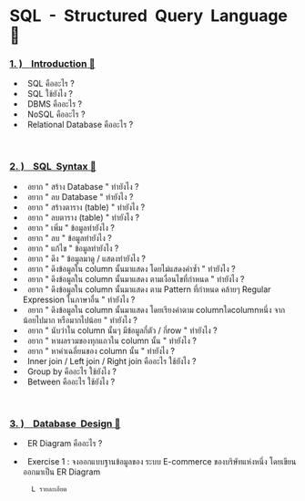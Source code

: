 # SQL &nbsp;-&nbsp; Structured&nbsp; Query&nbsp; Language&nbsp; 🚀

### [1.&nbsp;) &nbsp;&nbsp; Introduction 🔗](https://github.com/Arisa-Kaewsuan/SQL_Exercises/blob/main/Introduction.md)

   -  &nbsp; SQL คืออะไร ?
   -  &nbsp; SQL ใช้ยังไง ?
   -  &nbsp; DBMS คืออะไร ?
   -  &nbsp; NoSQL คืออะไร ?
   -  &nbsp; Relational Database คืออะไร ?

<br/>

### [2.&nbsp;) &nbsp;&nbsp; SQL&nbsp; Syntax 🔗](https://github.com/Arisa-Kaewsuan/SQL_Exercises/blob/main/sqlSyntax.md)

   -  &nbsp; อยาก " สร้าง Database " ทำยังไง ?
   -  &nbsp; อยาก " ลบ Database " ทำยังไง ?
   -  &nbsp; อยาก " สร้างตาราง (table) " ทำยังไง ?
   -  &nbsp; อยาก " ลบตาราง (table) " ทำยังไง ?
   -  &nbsp; อยาก " เพิ่ม " ข้อมูลทำยังไง ?
   -  &nbsp; อยาก " ลบ " ข้อมูลทำยังไง ?
   -  &nbsp; อยาก " แก้ไข " ข้อมูลทำยังไง ?
   -  &nbsp; อยาก " ดึง " ข้อมูลมาดู / แสดงทำยังไง ?
   -  &nbsp; อยาก " ดึงข้อมูลใน column นั้นมาแสดง โดยไม่แสดงค่าซ้ำ " ทำยังไง ?
   -  &nbsp; อยาก " ดึงข้อมูลใน column นั้นมาแสดง ตามเงื่อนไขที่กำหนด " ทำยังไง ?
   -  &nbsp; อยาก " ดึงข้อมูลใน column นั้นมาแสดง ตาม Pattern ที่กำหนด คล้ายๆ Regular Expression ในภาษาอื่น " ทำยังไง ?
   -  &nbsp; อยาก " ดึงข้อมูลใน column นั้นมาแสดง โดยเรียงค่าตาม columnใดcolumnหนึ่ง จากน้อยไปมาก หรือมากไปน้อย " ทำยังไง ?
   -  &nbsp; อยาก " นับว่าใน column นั้นๆ มีข้อมูลกี่ตัว / กี่row " ทำยังไง ?
   -  &nbsp; อยาก " หาผลรวมของทุกแถวใน column นั้น " ทำยังไง ?
   -  &nbsp; อยาก " หาค่าเฉลี่ยนของ column นั้น " ทำยังไง ?
   -  &nbsp; Inner join / Left join / Right join คืออะไร ใช้ยังไง ?
   -  &nbsp; Group by คืออะไร ใช้ยังไง ?
   -  &nbsp; Between คืออะไร ใช้ยังไง ?

<br/>

### [3.&nbsp;) &nbsp;&nbsp; Database&nbsp; Design 🔗](https://github.com/Arisa-Kaewsuan/SQL_Exercises/blob/main/dbDesign.md)

   -  &nbsp; ER Diagram คืออะไร ?
   -  &nbsp; Exercise 1 : จงออกแบบฐานข้อมูลของ ระบบ E-commerce ของบริษัทแห่งหนึ่ง โดยเขียนออกมาเป็น ER Diagram

            L รายละเอียด

<br/>










